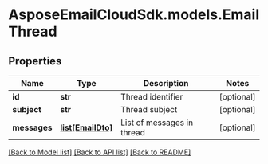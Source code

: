 # AsposeEmailCloudSdk.models.EmailThread
## Properties
Name | Type | Description | Notes
------------ | ------------- | ------------- | -------------
**id** | **str** | Thread identifier              | [optional] 
**subject** | **str** | Thread subject              | [optional] 
**messages** | [**list[EmailDto]**](EmailDto.md) | List of messages in thread              | [optional] 



[[Back to Model list]](README.md#documentation-for-models) [[Back to API list]](README.md#documentation-for-api-endpoints) [[Back to README]](README.md)


